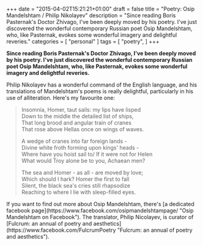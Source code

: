 +++
date = "2015-04-02T15:21:21+01:00"
draft = false
title = "Poetry: Osip Mandelshtam / Philip Nikolayev"
description = "Since reading Boris Pasternak's Doctor Zhivago, I've been deeply moved by his poetry. I've just discovered the wonderful contemporary Russian poet Osip Mandelshtam, who, like Pasternak, evokes some wonderful imagery and delightful reveries."
categories = [
  "personal"
]
tags = [ 
    "poetry", 
]
+++

**Since reading Boris Pasternak's Doctor Zhivago, I've been deeply moved by his poetry. I've just discovered the wonderful contemporary Russian poet Osip Mandelshtam, who, like Pasternak, evokes some wonderful imagery and delightful reveries.**

Philip Nikolayev has a wonderful command of the English language, and his translations of Mandelshtam's poems is really delightful, particularly in his use of alliteration. Here's my favourite one:

<blockquote><p>
Insomnia, Homer, taut sails: my lips have lisped<br/>
Down to the middle the detailed list of ships,<br/>
That long brood and angular train of cranes<br/>
That rose above Hellas once on wings of waves.</p>

A wedge of cranes into far foreign lands -<br/>
Divine white froth forming upon kings' heads -<br/>
Where have you hoist sail to/ If it were not for Helen<br/>
What would Troy alone be to you, Achaean men?

The sea and Homer - as all - are moved by love;<br/>
Which should I hark? Homer the first to fall<br/>
Silent, the black sea's cries still rhapsodize<br/>
Reaching to where I lie with sleep-filled eyes.
</blockquote>
If you want to find out more about Osip Mandelshtam, there's [a dedicated facebook page](https://www.facebook.com/osipmandelshtampage/ "Osip Mandelshtam on Facebook"). The translator, Philip Nicolayev, is curator of [Fulcrum: an annual of poetry and aesthetics](https://www.facebook.com/FulcrumPoetry "Fulcrum: an annual of poetry and aesthetics").
